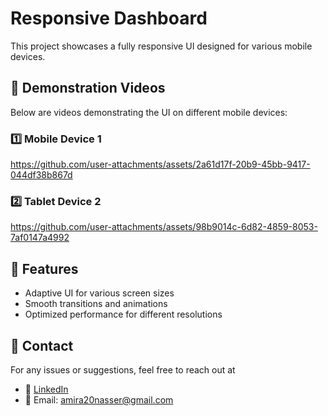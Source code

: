 # Responsive Dashboard
This project showcases a fully responsive UI designed for various mobile devices.

## 📱 Demonstration Videos

Below are videos demonstrating the UI on different mobile devices:

### 1️⃣ Mobile Device 1
https://github.com/user-attachments/assets/2a61d17f-20b9-45bb-9417-044df38b867d

### 2️⃣ Tablet Device 2
https://github.com/user-attachments/assets/98b9014c-6d82-4859-8053-7af0147a4992


## 🚀 Features
- Adaptive UI for various screen sizes
- Smooth transitions and animations
- Optimized performance for different resolutions

## 📧 Contact
For any issues or suggestions, feel free to reach out at
- 💼 [LinkedIn](https://www.linkedin.com/in/amira-nasser-sayed/)  
- 📧 Email: amira20nasser@gmail.com

